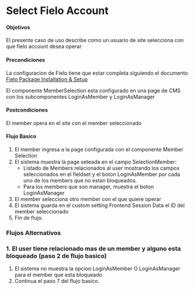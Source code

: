 # Select Fielo Account

#### Objetivos

El presente caso de uso describe como un usuario de site selecciona con que fielo account desea operar

#### Precondiciones

La configuracion de Fielo tiene que estar completa siguiendo el documento [Fielo Package Installation & Setup](http://documentation.fielo.com/docs/fielo-platform-cms-packages)

El componente MemberSelection esta configurado en una page de CMS con los subcomponentes LoginAsMember y LoginAsManager

#### Postcondiciones

El member opera en el site con el member seleccionado

#### Flujo Basico


1. El member ingresa a la page configurada con el componente Member Selection
2. El sistema muestra la page seteada en el campo SelectionMember: 
	- Listado de Members relacionados al user mostrando los campos seleccionados en el fieldset y el boton LoginAsMember por cada uno de los members que no estan bloqueados. 
	- Para los members que son manager, muestra el boton LoginAsManager  
3. El member selecciona otro member con el que quiere operar
4. El sistema guarda en el custom setting Frontend Session Data el ID del member seleccionado
5. Fin de flujo.

### Flujos Alternativos

### 1. El user tiene relacionado mas de un member y alguno esta bloqueado (paso 2 de flujo basico)

1. El sistema no muestra la opcion LoginAsMember O LoginAsManager para el member que esta bloqueado
2. Continua el paso 7 del flujo basico.

